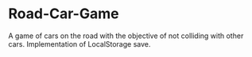 # Road-Car-Game
A game of cars on the road with the objective of not colliding with other cars. Implementation of LocalStorage save.
